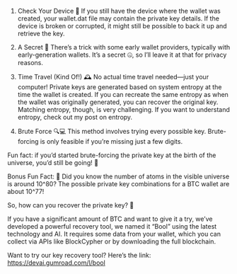1. Check Your Device 📂
If you still have the device where the wallet was created, your wallet.dat file may contain the private key details. If the device is broken or corrupted, it might still be possible to back it up and retrieve the key.

 2. A Secret 🔐
There’s a trick with some early wallet providers, typically with early-generation wallets. It’s a secret 🤐, so I’ll leave it at that for privacy reasons.

 3. Time Travel (Kind Of!) 🕰️
No actual time travel needed—just your computer! Private keys are generated based on system entropy at the time the wallet is created. If you can recreate the same entropy as when the wallet was originally generated, you can recover the original key. Matching entropy, though, is very challenging. If you want to understand entropy, check out my post on entropy. 

 4. Brute Force 🔍💻
This method involves trying every possible key. Brute-forcing is only feasible if you’re missing just a few digits. 

Fun fact: if you’d started brute-forcing the private key at the birth of the universe, you’d still be going! 🌌

Bonus Fun Fact: 🤯 Did you know the number of atoms in the visible universe is around 10^80? The possible private key combinations for a BTC wallet are about 10^77!

So, how can you recover the private key? 🔑

If you have a significant amount of BTC and want to give it a try, we’ve developed a powerful recovery tool, we named it “Bool” using the latest technology and AI. It requires some data from your wallet, which you can collect via APIs like BlockCypher or by downloading the full blockchain.

Want to try our key recovery tool? Here’s the link: https://devai.gumroad.com/l/bool
